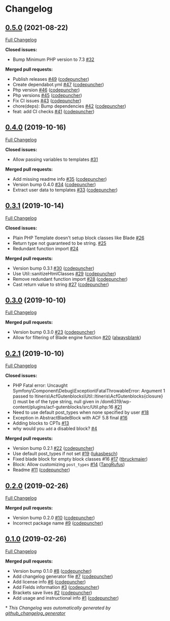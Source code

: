 # Changelog

## [0.5.0](https://github.com/itinerisltd/acf-gutenblocks/tree/0.5.0) (2021-08-22)

[Full Changelog](https://github.com/itinerisltd/acf-gutenblocks/compare/0.4.0...0.5.0)

**Closed issues:**

- Bump Minimum PHP version to 7.3 [\#32](https://github.com/ItinerisLtd/acf-gutenblocks/issues/32)

**Merged pull requests:**

- Publish releases [\#49](https://github.com/ItinerisLtd/acf-gutenblocks/pull/49) ([codepuncher](https://github.com/codepuncher))
- Create dependabot.yml [\#47](https://github.com/ItinerisLtd/acf-gutenblocks/pull/47) ([codepuncher](https://github.com/codepuncher))
- Php version [\#46](https://github.com/ItinerisLtd/acf-gutenblocks/pull/46) ([codepuncher](https://github.com/codepuncher))
- Php versions [\#45](https://github.com/ItinerisLtd/acf-gutenblocks/pull/45) ([codepuncher](https://github.com/codepuncher))
- Fix CI issues [\#43](https://github.com/ItinerisLtd/acf-gutenblocks/pull/43) ([codepuncher](https://github.com/codepuncher))
- chore\(deps\): Bump dependencies [\#42](https://github.com/ItinerisLtd/acf-gutenblocks/pull/42) ([codepuncher](https://github.com/codepuncher))
- feat: add CI checks [\#41](https://github.com/ItinerisLtd/acf-gutenblocks/pull/41) ([codepuncher](https://github.com/codepuncher))

## [0.4.0](https://github.com/itinerisltd/acf-gutenblocks/tree/0.4.0) (2019-10-16)

[Full Changelog](https://github.com/itinerisltd/acf-gutenblocks/compare/0.3.1...0.4.0)

**Closed issues:**

- Allow passing variables to templates [\#31](https://github.com/ItinerisLtd/acf-gutenblocks/issues/31)

**Merged pull requests:**

- Add missing readme info [\#35](https://github.com/ItinerisLtd/acf-gutenblocks/pull/35) ([codepuncher](https://github.com/codepuncher))
- Version bump 0.4.0 [\#34](https://github.com/ItinerisLtd/acf-gutenblocks/pull/34) ([codepuncher](https://github.com/codepuncher))
- Extract user data to templates [\#33](https://github.com/ItinerisLtd/acf-gutenblocks/pull/33) ([codepuncher](https://github.com/codepuncher))

## [0.3.1](https://github.com/itinerisltd/acf-gutenblocks/tree/0.3.1) (2019-10-14)

[Full Changelog](https://github.com/itinerisltd/acf-gutenblocks/compare/0.3.0...0.3.1)

**Closed issues:**

- Plain PHP Template doesn't setup block classes like Blade [\#26](https://github.com/ItinerisLtd/acf-gutenblocks/issues/26)
- Return type not guaranteed to be string. [\#25](https://github.com/ItinerisLtd/acf-gutenblocks/issues/25)
- Redundant function import [\#24](https://github.com/ItinerisLtd/acf-gutenblocks/issues/24)

**Merged pull requests:**

- Version bump 0.3.1 [\#30](https://github.com/ItinerisLtd/acf-gutenblocks/pull/30) ([codepuncher](https://github.com/codepuncher))
- Use Util::sanitizeHtmlClasses [\#29](https://github.com/ItinerisLtd/acf-gutenblocks/pull/29) ([codepuncher](https://github.com/codepuncher))
- Remove redundant function import [\#28](https://github.com/ItinerisLtd/acf-gutenblocks/pull/28) ([codepuncher](https://github.com/codepuncher))
- Cast return value to string [\#27](https://github.com/ItinerisLtd/acf-gutenblocks/pull/27) ([codepuncher](https://github.com/codepuncher))

## [0.3.0](https://github.com/itinerisltd/acf-gutenblocks/tree/0.3.0) (2019-10-10)

[Full Changelog](https://github.com/itinerisltd/acf-gutenblocks/compare/0.2.1...0.3.0)

**Merged pull requests:**

- Version bump 0.3.0 [\#23](https://github.com/ItinerisLtd/acf-gutenblocks/pull/23) ([codepuncher](https://github.com/codepuncher))
- Allow for filtering of Blade engine function [\#20](https://github.com/ItinerisLtd/acf-gutenblocks/pull/20) ([alwaysblank](https://github.com/alwaysblank))

## [0.2.1](https://github.com/itinerisltd/acf-gutenblocks/tree/0.2.1) (2019-10-10)

[Full Changelog](https://github.com/itinerisltd/acf-gutenblocks/compare/0.2.0...0.2.1)

**Closed issues:**

- PHP Fatal error:  Uncaught Symfony\Component\Debug\Exception\FatalThrowableError: Argument 1 passed to Itineris\AcfGutenblocks\Util::Itineris\AcfGutenblocks\{closure}\(\) must be of the type string, null given in /dom6319/wp-content/plugins/acf-gutenblocks/src/Util.php:16 [\#21](https://github.com/ItinerisLtd/acf-gutenblocks/issues/21)
- Need to use default post\_types when none specified by user [\#18](https://github.com/ItinerisLtd/acf-gutenblocks/issues/18)
- Exception in AbstractBladeBlock with ACF 5.8 final [\#16](https://github.com/ItinerisLtd/acf-gutenblocks/issues/16)
- Adding blocks to CPTs [\#13](https://github.com/ItinerisLtd/acf-gutenblocks/issues/13)
- why would you `add` a disabled block? [\#4](https://github.com/ItinerisLtd/acf-gutenblocks/issues/4)

**Merged pull requests:**

- Version bump 0.2.1 [\#22](https://github.com/ItinerisLtd/acf-gutenblocks/pull/22) ([codepuncher](https://github.com/codepuncher))
- Use default post\_types if not set [\#19](https://github.com/ItinerisLtd/acf-gutenblocks/pull/19) ([lukasbesch](https://github.com/lukasbesch))
- Fixed blade block for empty block classes \#16 [\#17](https://github.com/ItinerisLtd/acf-gutenblocks/pull/17) ([tbruckmaier](https://github.com/tbruckmaier))
- Block: Allow customizing `post_types` [\#14](https://github.com/ItinerisLtd/acf-gutenblocks/pull/14) ([TangRufus](https://github.com/TangRufus))
- Readme [\#11](https://github.com/ItinerisLtd/acf-gutenblocks/pull/11) ([codepuncher](https://github.com/codepuncher))

## [0.2.0](https://github.com/itinerisltd/acf-gutenblocks/tree/0.2.0) (2019-02-26)

[Full Changelog](https://github.com/itinerisltd/acf-gutenblocks/compare/0.1.0...0.2.0)

**Merged pull requests:**

- Version bump 0.2.0 [\#10](https://github.com/ItinerisLtd/acf-gutenblocks/pull/10) ([codepuncher](https://github.com/codepuncher))
- Incorrect package name [\#9](https://github.com/ItinerisLtd/acf-gutenblocks/pull/9) ([codepuncher](https://github.com/codepuncher))

## [0.1.0](https://github.com/itinerisltd/acf-gutenblocks/tree/0.1.0) (2019-02-26)

[Full Changelog](https://github.com/itinerisltd/acf-gutenblocks/compare/6553222f25afa13bf6eca4aa8b73328632f0e28a...0.1.0)

**Merged pull requests:**

- Version bump 0.1.0 [\#8](https://github.com/ItinerisLtd/acf-gutenblocks/pull/8) ([codepuncher](https://github.com/codepuncher))
- Add changelog generator file [\#7](https://github.com/ItinerisLtd/acf-gutenblocks/pull/7) ([codepuncher](https://github.com/codepuncher))
- Add license info [\#6](https://github.com/ItinerisLtd/acf-gutenblocks/pull/6) ([codepuncher](https://github.com/codepuncher))
- Add Fields information [\#3](https://github.com/ItinerisLtd/acf-gutenblocks/pull/3) ([codepuncher](https://github.com/codepuncher))
- Brackets save lives [\#2](https://github.com/ItinerisLtd/acf-gutenblocks/pull/2) ([codepuncher](https://github.com/codepuncher))
- Add usage and instructional info [\#1](https://github.com/ItinerisLtd/acf-gutenblocks/pull/1) ([codepuncher](https://github.com/codepuncher))



\* *This Changelog was automatically generated by [github_changelog_generator](https://github.com/github-changelog-generator/github-changelog-generator)*

